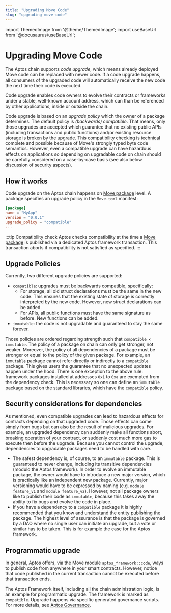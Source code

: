 ```yaml
---
title: "Upgrading Move Code"
slug: "upgrading-move-code"
---
```


import ThemedImage from '@theme/ThemedImage';
import useBaseUrl from '@docusaurus/useBaseUrl';

# Upgrading Move Code

The Aptos chain supports _code upgrade_, which means already deployed Move
code can be replaced with newer code. If a code upgrade happens, all 
consumers of the upgraded code will automatically receive the new code the
next time their code is executed. 

Code upgrade enables code owners to evolve their contracts or frameworks under
a stable, well-known account address, which can than be referenced by other
applications, inside or outside the chain.

Code upgrade is based on an _upgrade policy_ which the owner of a package
determines. The default policy is _(backwards) compatible_. That means, only
those upgrades are accepted which guarantee that no existing public APIs 
(including transactions and public functions) 
and/or existing resource storage is broken by the upgrade. This compatibility
checking is technical complete and possible because of Move's strongly typed 
byte code semantics. However, even a compatible upgrade can have 
hazardous effects on applications so depending on upgradable code on chain 
should be carefully considered on a case-by-case basis (see also below
discussion of security aspects).

## How it works

Code upgrade on the Aptos chain happens on [Move package](https://move-language.github.io/move/packages.html) 
level. A package specifies an upgrade policy in the `Move.toml`
manifest:

```toml
[package]
name = "MyApp"
version = "0.0.1"
upgrade_policy = "compatible"
...
```
:::tip Compatibility check
Aptos checks compatibility at the time a [Move package](https://move-language.github.io/move/packages.html) is published via a dedicated Aptos framework transaction. This transaction aborts if compatibility is not satisfied as specified.
:::

## Upgrade Policies

Currently, two different upgrade policies are supported:

- `compatible`: upgrades must be backwards compatible, specifically:
  - For storage, all old struct declarations must be the same in
    the new code. This ensures that the existing state of storage is 
    correctly interpreted by the new code. However, new struct declarations 
    can be added.
  - For APIs, all public functions must have the same signature as 
    before. New functions can be added.
- `immutable`: the code is not upgradable and guaranteed to stay the same 
  forever.

Those policies are ordered regarding strength such that `compatible < immutable`.
The policy of a package on chain can only get stronger, not weaker. Moreover,
the policy of all dependencies of a package must be stronger or equal to
the policy of the given package. For example, an `immutable` package
cannot refer directly or indirectly to a `compatible` package. This gives
users the guarantee that no unexpected updates happen
under the hood. There is one exception to the above rule: framework packages
installed at addresses `0x1` to `0xa` are exempted from the dependency check.
This is necessary so one can define an `immutable` package based on the standard
libraries, which have the `compatible` policy.

## Security considerations for dependencies

As mentioned, even compatible upgrades can lead to hazardous effects for
contracts depending on that upgraded code. Those effects can come simply
from bugs but can also be the result of malicious upgrades. For example, an
upgraded dependency can suddenly make all functions
abort, breaking operation of your contract, or suddenly cost much more
gas to execute then before the upgrade. Because you cannot control
the upgrade, dependencies to upgradable packages need to be handled with
care.

- The safest dependency is, of course, to an `immutable` package. This is 
  guaranteed to never change, including its transitive dependencies (modulo 
  the Aptos framework). In order to evolve an immutable package, the owner 
  would have to introduce a new major version, which is practically like an 
  independent new package. Currently, major versioning would have to be 
  expressed by naming (e.g. `module feature_v1` and `module feature_v2`).
  However, not all package owners like to publish their code
  as `immutable`, because this takes away the ability to fix bugs and evolve 
  the code in place.
- If you have a dependency to a `compatible` package it is highly 
  recommended that you know and understand the entity publishing the package. 
  The highest level of assurance is that the package is governed by a DAO where 
  no single user can initiate an upgrade, but a vote or similar has 
  to be taken. This is for example the case for the Aptos framework.
   
## Programmatic upgrade

In general, Aptos offers, via the Move module `aptos_framework::code`, 
ways to publish code from anywhere in your smart contracts. However,
notice that code published in the current transaction cannot be executed 
before that transaction ends.

The Aptos Framework itself, including all the chain administration logic, is
an example for programmatic upgrade. The framework is marked as `compatible`.
Upgrade happens via specific generated governance scripts. For more details,
see [Aptos Governance](/concepts/governance.md).
